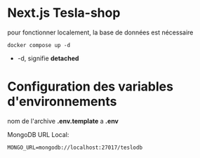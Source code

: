 # Next.js Tesla-shop

pour fonctionner localement, la base de données est nécessaire

```
docker compose up -d

```

- -d, signifie **detached**

# Configuration des variables d'environnements

nom de l'archive **.env.template** a **.env**

MongoDB URL Local:

```
MONGO_URL=mongodb://localhost:27017/teslodb

```
